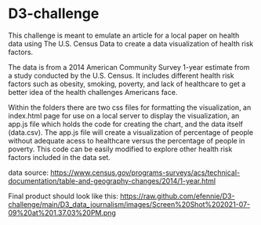 # D3-challenge

This challenge is meant to emulate an article for a local paper on health data using The U.S. Census Data to create a data visualization of health risk factors.

The data is from a 2014 American Community Survey 1-year estimate from a study conducted by the U.S. Census. It includes different health risk factors such as obesity, smoking, poverty, and lack of healthcare to get a better idea of the health challenges Americans face.

Within the folders there are two css files for formatting the visualization, an index.html page for use on a local server to display the visualization, an app.js file which holds the code for creating the chart, and the data itself (data.csv). The app.js file will create a visualization of percentage of people without adequate acess to healthcare versus the percentage of people in poverty. This code can be easily modified to explore other health risk factors included in the data set.

data source:
https://www.census.gov/programs-surveys/acs/technical-documentation/table-and-geography-changes/2014/1-year.html

Final product should look like this:
https://raw.github.com/efennie/D3-challenge/main/D3_data_journalism/images/Screen%20Shot%202021-07-09%20at%201.37.03%20PM.png
